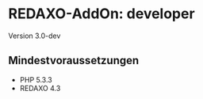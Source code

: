 REDAXO-AddOn: developer
=======================

Version 3.0-dev

Mindestvoraussetzungen
----------------------

* PHP 5.3.3
* REDAXO 4.3
